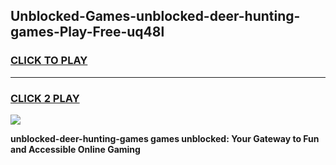
## Unblocked-Games-unblocked-deer-hunting-games-Play-Free-uq48l
<h3>
<a href="https://premium76.site?title=unblocked-deer-hunting-games&ref=17A">CLICK TO PLAY</a></h3>
<hr>

<h3>
<a href="https://premium76.site?title=unblocked-deer-hunting-games&ref=17A">CLICK 2 PLAY</a>
  
</h3>

<a href="https://premium76.site?title=unblocked-deer-hunting-games&ref=17A"><img src="https://clearcache.store/games.png"></a>


**unblocked-deer-hunting-games games unblocked: Your Gateway to Fun and Accessible Online Gaming**
